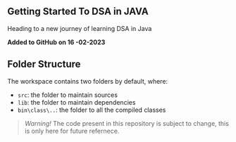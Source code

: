 ## Getting Started To DSA in JAVA

Heading to a new journey of learning DSA in Java

**Added to GitHub on 16 -02-2023**

## Folder Structure

The workspace contains two folders by default, where:

- `src`: the folder to maintain sources
- `lib`: the folder to maintain dependencies
- `bin\class\..`: the folder to all the compiled classes 

> *Warning!* The code present in this repository is subject to change, this is only here for future refernece.